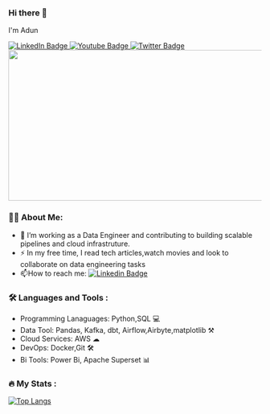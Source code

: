 ### Hi there 👋

I'm Adun

<!--
**adunajiye/adunajiye** is a ✨ _special_ ✨ repository because its `README.md` (this file) appears on your GitHub profile.

Here are some ideas to get you started:

- 🔭 I’m currently working on ...
- 🌱 I’m currently learning ...
- 👯 I’m looking to collaborate on ...
- 🤔 I’m looking for help with ...
- 💬 Ask me about ...
- 📫 How to reach me: ...
- 😄 Pronouns: ...
- ⚡ Fun fact: ...
-->

<div id="badges">
  <a href="https://www.linkedin.com/in/adunoluwa-ajiye-107745179/">
    <img src="https://img.shields.io/badge/LinkedIn-blue?style=for-the-badge&logo=linkedin&logoColor=white" alt="LinkedIn Badge"/>
  </a>
  <a href="https://studio.youtube.com/channel/UC1sn36YaSaiX6Eyv8zNnryA/editing/images">
    <img src="https://img.shields.io/badge/YouTube-red?style=for-the-badge&logo=youtube&logoColor=white" alt="Youtube Badge"/>
  </a>
  <a href="your-twitter-URL">
    <img src="https://img.shields.io/badge/Twitter-blue?style=for-the-badge&logo=twitter&logoColor=white" alt="Twitter Badge"/>
  </a>
</div>
<div align="center">
  <img src="https://media.giphy.com/media/dWesBcTLavkZuG35MI/giphy.gif" width="600" height="300"/>
</div>


### :man_technologist: About Me:


- :telescope: I’m working as a Data Engineer and contributing to building scalable pipelines and cloud infrastruture.
- :zap: In my free time, I read tech articles,watch movies and look to collaborate on data engineering tasks
- :mailbox:How to reach me: [![Linkedin Badge](https://img.shields.io/badge/-kakbar-blue?style=flat&logo=Linkedin&logoColor=white)](https://www.linkedin.com/in/adunoluwa-ajiye-107745179/)


### :hammer_and_wrench: Languages and Tools :
- Programming Lanaguages: Python,SQL 💻 
- Data Tool: Pandas, Kafka, dbt, Airflow,Airbyte,matplotlib ⚒ 
- Cloud Services: AWS ☁ 
- DevOps: Docker,Git 🛠 
- Bi Tools: Power Bi, Apache Superset 📊

### :fire: My Stats :
[![Top Langs](https://github-readme-stats.vercel.app/api/top-langs/?username=adunajiye&layout=compact&theme=vision-friendly-white)](https://github.com/adunajiye/github-readme-stats)

